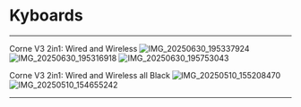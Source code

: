 # Kyboards
---------------------------------------------------------
Corne V3 2in1: Wired and Wireless
![IMG_20250630_195337924](https://github.com/user-attachments/assets/1e992b5a-5421-4e90-8353-399f7faa3206)
![IMG_20250630_195316918](https://github.com/user-attachments/assets/b1d00e3d-550e-432c-a9ab-41525bf49d32)
![IMG_20250630_195753043](https://github.com/user-attachments/assets/238068ab-04a9-4ca0-aee8-1c8948520c52)

Corne V3 2in1: Wired and Wireless all Black
![IMG_20250510_155208470](https://github.com/user-attachments/assets/4a07a3b9-8e63-4745-a642-f706e2609cd2)
![IMG_20250510_154655242](https://github.com/user-attachments/assets/66b101dc-4ea6-4012-8903-92105b4a1da2)

-----------------------


